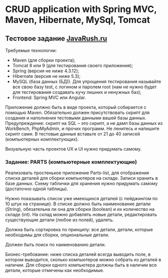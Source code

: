 # CRUD application with Spring MVC, Maven, Hibernate, MySql, Tomcat

## Тестовое задание [JavaRush.ru](https://javarush.ru)

Требуемые технологии:
- Maven (для сборки проекта);
- Tomcat 8 или 9 (для тестирования своего приложения);
- Spring (версия не ниже 4.3.12);
- Hibernate (версия не ниже 5.3);
- MySQL (база данных (БД)). Для упрощения тестирования называйте все свою базу test, с логином и паролем root (нам не нужно будет для тестирования создавать кучу лишних и ненужных баз);
- Frontend: Spring MVC или Angular.

Приложение должно быть в виде проекта, который собирается с помощью Maven. 
Обязательно должен присутствовать скрипт для создания и наполнения тестовыми данными вашей базы данных. Предупреждение: скрипт на SQL – это скрипт, а не дамп базы данных из WorkBench, PhpMyAdmin, и прочих программ. Не ленитесь и напишите скрипт сами. В тестовые данные вставьте от 21 до 40 записей (компьютерных комплектующих).

Визуальную часть проектов UX и UI нужно придумать самому.

### Задание: PARTS (компьютерные комплектующие)

Реализовать простенькое приложение Parts-list, для отображения списка деталей для сборки компьютеров на складе. Записи хранить в базе данных. Схему таблички для хранения нужно придумать самому (достаточно одной таблицы).

Нужно показывать список уже имеющихся деталей (с пейджингом по 10 штук на странице). В списке должно быть наименование детали (String), обязательна ли она для сборки (boolean) и их количество на складе (int). На склад можно добавлять новые детали, редактировать существующие детали (любое из полей), удалять.

Должна быть сортировка по принципу:
все детали, детали, которые необходимы для сборки, опциональные детали.

Должен быть поиск по наименованию детали.

Бизнес-требование: ниже списка деталей всегда выводить поле, в котором выводится, сколько компьютеров можно собрать из деталей в наличии. Для сборки одного компьютера должны быть в наличии все детали, которые отмечены как необходимые.

